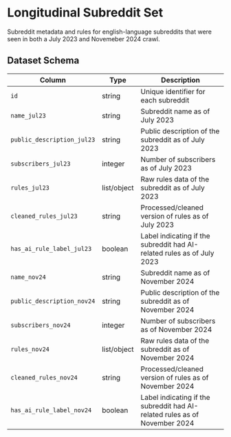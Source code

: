 # Longitudinal Subreddit Set

Subreddit metadata and rules for english-language subreddits that were seen in both a July 2023 and Novemeber 2024 crawl.

## Dataset Schema

| Column | Type | Description |
|--------|------|-------------|
| `id` | string | Unique identifier for each subreddit |
| `name_jul23` | string | Subreddit name as of July 2023 |
| `public_description_jul23` | string | Public description of the subreddit as of July 2023 |
| `subscribers_jul23` | integer | Number of subscribers as of July 2023 |
| `rules_jul23` | list/object | Raw rules data of the subreddit as of July 2023 |
| `cleaned_rules_jul23` | string | Processed/cleaned version of rules as of July 2023 |
| `has_ai_rule_label_jul23` | boolean | Label indicating if the subreddit had AI-related rules as of July 2023 |
| `name_nov24` | string | Subreddit name as of November 2024 |
| `public_description_nov24` | string | Public description of the subreddit as of November 2024 |
| `subscribers_nov24` | integer | Number of subscribers as of November 2024 |
| `rules_nov24` | list/object | Raw rules data of the subreddit as of November 2024 |
| `cleaned_rules_nov24` | string | Processed/cleaned version of rules as of November 2024 |
| `has_ai_rule_label_nov24` | boolean | Label indicating if the subreddit had AI-related rules as of November 2024 |
